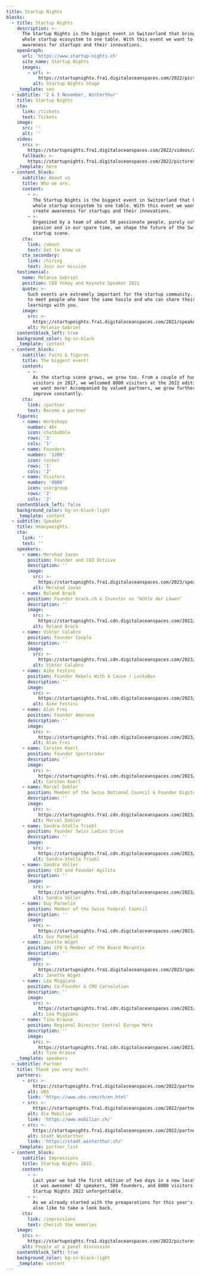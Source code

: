 ```yaml
---
title: Startup Nights
blocks:
  - title: Startup Nights
    description: >-
      The Startup Nights is the biggest event in Switzerland that brings the
      whole startup ecosystem to one table. With this event we want to create
      awareness for startups and their innovations.
    openGraph:
      url: 'https://www.startup-nights.ch'
      site_name: Startup Nights
      images:
        - url: >-
            https://startupnights.fra1.digitaloceanspaces.com/2022/pictures/stage.jpg
          alt: Startup Nights Stage
    _template: seo
  - subtitle: '2 & 3 November, Winterthur'
    title: Startup Nights
    cta:
      link: /tickets
      text: Tickets
    image:
      src: ''
      alt: ''
    video:
      src: >-
        https://startupnights.fra1.digitaloceanspaces.com/2022/videos/2022-aftermovie.mp4
      fallback: >-
        https://startupnights.fra1.digitaloceanspaces.com/2022/pictures/fireside.jpg
    _template: hero
  - content_block:
      subtitle: About us
      title: Who we are.
      content:
        - >-
          The Startup Nights is the biggest event in Switzerland that brings the
          whole startup ecosystem to one table. With this event we want to
          create awareness for startups and their innovations.
        - >-
          Organized by a team of about 50 passionate people, purely out of
          passion and in our spare time, we shape the future of the Swiss
          startup scene.
      cta:
        link: /about
        text: Get to know us
      cta_secondary:
        link: /hiring
        text: Join our mission
    testimonial:
      name: Melanie Gabriel
      position: CEO Yokoy and Keynote Speaker 2021
      quote: >-
        Such events are extremely important for the startup community. You get
        to meet people who have the same hassle and who can share their
        learnings with you.
      image:
        src: >-
          https://startupnights.fra1.digitaloceanspaces.com/2021/speaker/melanie-gabriel.png
        alt: Melanie Gabriel
    contentblock_left: true
    background_color: bg-sn-black
    _template: content
  - content_block:
      subtitle: Facts & figures
      title: The biggest event!
      content:
        - >-
          As the startup scene grows, we grow too. From a couple of hundred
          visitors in 2017, we welcomed 8000 visitors at the 2022 edition. But
          we want more! Accompanied by valued partners, we grow further and
          improve constantly.
      cta:
        link: /partner
        text: Become a partner
    figures:
      - name: Workshops
        number: 40+
        icon: chatbubble
        rows: '3'
        cols: '1'
      - name: Founders
        number: '1200'
        icon: rocket
        rows: '1'
        cols: '2'
      - name: Visitors
        number: '8000'
        icon: usergroup
        rows: '2'
        cols: '2'
    contentblock_left: false
    background_color: bg-sn-black-light
    _template: content
  - subtitle: Speaker
    title: Heavyweights.
    cta:
      link: ''
      text: ''
    speakers:
      - name: Mershad Javan
        position: Founder and CEO Octiive
        description: ''
        image:
          src: >-
            https://startupnights.fra1.digitaloceanspaces.com/2023/speakers/mershad-javan.jpg
          alt: Mershad Javan
      - name: Roland Brack
        position: Founder brack.ch & Investor on "Höhle der Löwen"
        description: ''
        image:
          src: >-
            https://startupnights.fra1.cdn.digitaloceanspaces.com/2022/speakers/roland-brack.jpg
          alt: Roland Brack
      - name: Viktor Calabro
        position: Founder Coople
        description: ''
        image:
          src: >-
            https://startupnights.fra1.cdn.digitaloceanspaces.com/2023/speakers/viktor-calabro.jpeg
          alt: Viktor Calabro
      - name: Aike Festini
        position: Founder Rebels With A Cause / LuckaBox
        description: ''
        image:
          src: >-
            https://startupnights.fra1.cdn.digitaloceanspaces.com/2023/speakers/aike-festini.jpg
          alt: Aike Festini
      - name: Alan Frei
        position: Founder Amorana
        description: ''
        image:
          src: >-
            https://startupnights.fra1.cdn.digitaloceanspaces.com/2023/speakers/alan-frei.png
          alt: Alan Frei
      - name: Carsten Koerl
        position: Founder Sportsradar
        description: ''
        image:
          src: >-
            https://startupnights.fra1.cdn.digitaloceanspaces.com/2023/speakers/carsten-koerl.jpg
          alt: Carsten Koerl
      - name: Marcel Dobler
        position: Member of the Swiss National Council & Founder Digitec Galaxus
        description: ''
        image:
          src: >-
            https://startupnights.fra1.cdn.digitaloceanspaces.com/2023/speakers/marcel-dobler.jpeg
          alt: Marcel Dobler
      - name: Sandra-Stella Triebl
        position: Founder Swiss Ladies Drive
        description: ''
        image:
          src: >-
            https://startupnights.fra1.cdn.digitaloceanspaces.com/2023/speakers/sandra-stella-triebl.jpeg
          alt: Sandra-Stella Triebl
      - name: Sandra Völler
        position: CEO and Founder Agilita
        description: ''
        image:
          src: >-
            https://startupnights.fra1.cdn.digitaloceanspaces.com/2023/speakers/sandra-voeller.jpg
          alt: Sandra Völler
      - name: Guy Parmelin
        position: Member of the Swiss Federal Council
        description: ''
        image:
          src: >-
            https://startupnights.fra1.cdn.digitaloceanspaces.com/2023/speakers/guy-parmelin.jpg
          alt: Guy Parmelin
      - name: Janette Wiget
        position: CFO & Member of the Board Merantix
        description: ''
        image:
          src: >-
            https://startupnights.fra1.digitaloceanspaces.com/2023/speakers/janette-wiget.jpg
          alt: Janette Wiget
      - name: Léa Miggiano
        position: Co-Founder & CMO Carvolution
        description: ''
        image:
          src: >-
            https://startupnights.fra1.cdn.digitaloceanspaces.com/2023/speakers/lea-miggiano.jpg
          alt: Léa Miggiano
      - name: Tino Krause
        position: Regional Director Central Europe Meta
        description: ''
        image:
          src: >-
            https://startupnights.fra1.cdn.digitaloceanspaces.com/2023/speakers/tino-krause.jpg
          alt: Tino Krause
    _template: speakers
  - subtitle: Partner
    title: Thank you very much!
    partners:
      - src: >-
          https://startupnights.fra1.digitaloceanspaces.com/2022/partners/ubs.png
        alt: UBS
        link: 'https://www.ubs.com/ch/en.html'
      - src: >-
          https://startupnights.fra1.digitaloceanspaces.com/2022/partners/mobiliar.png
        alt: die Mobiliar
        link: 'https://www.mobiliar.ch/'
      - src: >-
          https://startupnights.fra1.digitaloceanspaces.com/2022/partners/stadt-winterthur.png
        alt: Stadt Winterthur
        link: 'https://stadt.winterthur.ch/'
    _template: partner_list
  - content_block:
      subtitle: Impressions
      title: Startup Nights 2022.
      content:
        - >-
          Last year we had the first edition of two days in a new location. And
          it was awesome! 42 speakers, 500 founders, and 8000 visitors made the
          Startup Nights 2022 unforgettable.
        - >-
          As we already started with the preaparations for this year's event, we
          also like to take a look back.
      cta:
        link: /impressions
        text: Cherish the memories
    image:
      src: >-
        https://startupnights.fra1.digitaloceanspaces.com/2022/pictures/impressions/031122_StartupNights_Tag1_-207.jpg
      alt: People at a panel discussion
    contentblock_left: true
    background_color: bg-sn-black-light
    _template: content
---
```







































































